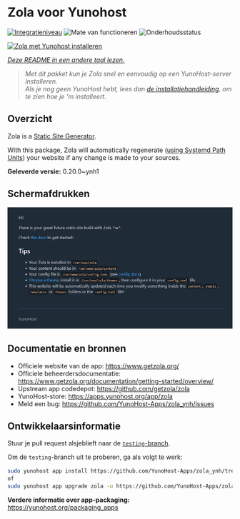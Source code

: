 <!--
NB: Deze README is automatisch gegenereerd door <https://github.com/YunoHost/apps/tree/master/tools/readme_generator>
Hij mag NIET handmatig aangepast worden.
-->

# Zola voor Yunohost

[![Integratieniveau](https://apps.yunohost.org/badge/integration/zola)](https://ci-apps.yunohost.org/ci/apps/zola/)
![Mate van functioneren](https://apps.yunohost.org/badge/state/zola)
![Onderhoudsstatus](https://apps.yunohost.org/badge/maintained/zola)

[![Zola met Yunohost installeren](https://install-app.yunohost.org/install-with-yunohost.svg)](https://install-app.yunohost.org/?app=zola)

*[Deze README in een andere taal lezen.](./ALL_README.md)*

> *Met dit pakket kun je Zola snel en eenvoudig op een YunoHost-server installeren.*  
> *Als je nog geen YunoHost hebt, lees dan [de installatiehandleiding](https://yunohost.org/install), om te zien hoe je 'm installeert.*

## Overzicht

Zola is a [Static Site Generator](https://en.wikipedia.org/wiki/Static_site_generator).

With this package, Zola will automatically regenerate ([using Systemd Path Units](https://www.putorius.net/systemd-path-units.html)) your website if any change is made to your sources.


**Geleverde versie:** 0.20.0~ynh1

## Schermafdrukken

![Schermafdrukken van Zola](./doc/screenshots/zola-screenshot.jpg)

## Documentatie en bronnen

- Officiele website van de app: <https://www.getzola.org/>
- Officiele beheerdersdocumentatie: <https://www.getzola.org/documentation/getting-started/overview/>
- Upstream app codedepot: <https://github.com/getzola/zola>
- YunoHost-store: <https://apps.yunohost.org/app/zola>
- Meld een bug: <https://github.com/YunoHost-Apps/zola_ynh/issues>

## Ontwikkelaarsinformatie

Stuur je pull request alsjeblieft naar de [`testing`-branch](https://github.com/YunoHost-Apps/zola_ynh/tree/testing).

Om de `testing`-branch uit te proberen, ga als volgt te werk:

```bash
sudo yunohost app install https://github.com/YunoHost-Apps/zola_ynh/tree/testing --debug
of
sudo yunohost app upgrade zola -u https://github.com/YunoHost-Apps/zola_ynh/tree/testing --debug
```

**Verdere informatie over app-packaging:** <https://yunohost.org/packaging_apps>
